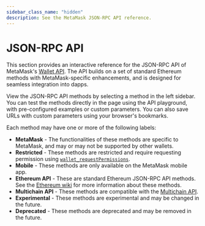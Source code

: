 ```yaml
---
sidebar_class_name: "hidden"
description: See the MetaMask JSON-RPC API reference.
---
```


# JSON-RPC API

This section provides an interactive reference for the JSON-RPC API of MetaMask's [Wallet API](../../concepts/wallet-api.md). The API builds on a set of standard Ethereum methods with MetaMask-specific enhancements, and is designed for seamless integration into dapps.

View the JSON-RPC API methods by selecting a method in the left sidebar. You can test the methods directly in the page using the API playground, with pre-configured examples or custom parameters. You can also save URLs with custom parameters using your browser's bookmarks.

Each method may have one or more of the following labels:

- **MetaMask** - The functionalities of these methods are specific to MetaMask, and may or may not be supported by other wallets.
- **Restricted** - These methods are restricted and require requesting permission using [`wallet_requestPermissions`](/wallet/reference/json-rpc-methods/wallet_requestpermissions).
- **Mobile** - These methods are only available on the MetaMask mobile app.
- **Ethereum API** - These are standard Ethereum JSON-RPC API methods. See the [Ethereum wiki](https://ethereum.org/en/#json-rpc-methods) for more information about these methods.
- **Multichain API** - These methods are compatible with the [Multichain API](../multichain-api.md).
- **Experimental** - These methods are experimental and may be changed in the future.
- **Deprecated** - These methods are deprecated and may be removed in the future.